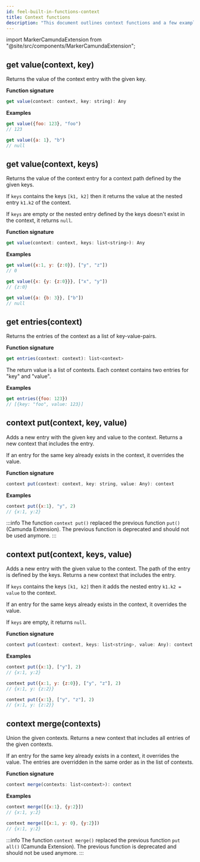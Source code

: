 ```yaml
---
id: feel-built-in-functions-context
title: Context functions
description: "This document outlines context functions and a few examples."
---
```


import MarkerCamundaExtension from "@site/src/components/MarkerCamundaExtension";

## get value(context, key)

Returns the value of the context entry with the given key.

**Function signature**

```js
get value(context: context, key: string): Any
```

**Examples**

```js
get value({foo: 123}, "foo") 
// 123

get value({a: 1}, "b")
// null
```

## get value(context, keys)

Returns the value of the context entry for a context path defined by the given keys.

If `keys` contains the keys `[k1, k2]` then it returns the value at the nested entry `k1.k2` of the context.

If `keys` are empty or the nested entry defined by the keys doesn't exist in the context, it returns `null`.

**Function signature**

```js
get value(context: context, keys: list<string>): Any
```

**Examples**

```js
get value({x:1, y: {z:0}}, ["y", "z"]) 
// 0

get value({x: {y: {z:0}}}, ["x", "y"])
// {z:0}

get value({a: {b: 3}}, ["b"])
// null
```

## get entries(context)

Returns the entries of the context as a list of key-value-pairs.

**Function signature**

```js
get entries(context: context): list<context>
```

The return value is a list of contexts. Each context contains two entries for "key" and "value".

**Examples**

```js
get entries({foo: 123})
// [{key: "foo", value: 123}]
```

## context put(context, key, value)

Adds a new entry with the given key and value to the context. Returns a new context that includes the entry.

If an entry for the same key already exists in the context, it overrides the value.

**Function signature**

```js
context put(context: context, key: string, value: Any): context
```

**Examples**

```js
context put({x:1}, "y", 2)
// {x:1, y:2}
```

:::info
The function `context put()` replaced the previous function `put()` (Camunda Extension). The
previous function is deprecated and should not be used anymore.
:::

## context put(context, keys, value)

Adds a new entry with the given value to the context. The path of the entry is defined by the keys. Returns a new context that includes the entry. 

If `keys` contains the keys `[k1, k2]` then it adds the nested entry `k1.k2 = value` to the context.

If an entry for the same keys already exists in the context, it overrides the value.

If `keys` are empty, it returns `null`.

**Function signature**

```js
context put(context: context, keys: list<string>, value: Any): context
```

**Examples**

```js
context put({x:1}, ["y"], 2)
// {x:1, y:2}

context put({x:1, y: {z:0}}, ["y", "z"], 2)
// {x:1, y: {z:2}}

context put({x:1}, ["y", "z"], 2)
// {x:1, y: {z:2}}
```

## context merge(contexts)

Union the given contexts. Returns a new context that includes all entries of the given contexts. 

If an entry for the same key already exists in a context, it overrides the value. The entries are overridden in the same order as in the list of contexts.

**Function signature**

```js
context merge(contexts: list<context>): context
```

**Examples**

```js
context merge([{x:1}, {y:2}])
// {x:1, y:2}

context merge([{x:1, y: 0}, {y:2}])
// {x:1, y:2}
```

:::info
The function `context merge()` replaced the previous function `put all()` (Camunda Extension). The
previous function is deprecated and should not be used anymore.
:::
